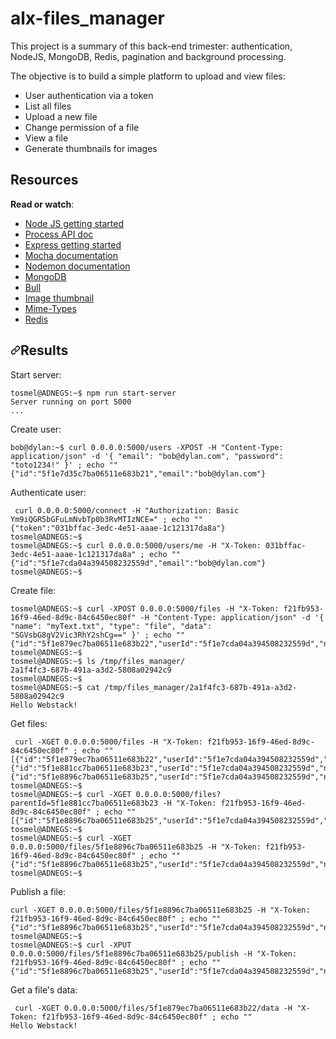 # alx-files_manager
<p>This project is a summary of this back-end trimester: authentication, NodeJS, MongoDB, Redis, pagination and background processing.</p>
<p>The objective is to build a simple platform to upload and view files:</p>

<ul>
<li>User authentication via a token </li>
<li>List all files</li>
<li>Upload a new file</li>
<li>Change permission of a file</li>
<li>View a file</li>
<li>Generate thumbnails for images</li>
</ul>

<h2>Resources</h2>

<p><strong>Read or watch</strong>:</p>

<ul>
<li><a href="/rltoken/kZHDWCu20EsKxKzi51yWeg" title="Node JS getting started" target="_blank">Node JS getting started</a></li>
<li><a href="/rltoken/uYPplj2cPK8pcP0LtV6RuA" title="Process API doc" target="_blank">Process API doc</a></li>
<li><a href="/rltoken/SujfeWKCWmUMomfETjETEg" title="Express getting started" target="_blank">Express getting started</a></li>
<li><a href="/rltoken/FzEwplmoZiyGvkgKllZNJw" title="Mocha documentation" target="_blank">Mocha documentation</a></li>
<li><a href="/rltoken/pdNNTX0OLugbhxvP3sLgOw" title="Nodemon documentation" target="_blank">Nodemon documentation</a></li>
<li><a href="/rltoken/g1x7y_3GskzVAJBTXcSjmA" title="MongoDB" target="_blank">MongoDB</a></li>
<li><a href="/rltoken/NkHBpGrxnd0sK_fDPMbihg" title="Bull" target="_blank">Bull</a></li>
<li><a href="/rltoken/KX6cck2nyLpQOTDMLcwxLg" title="Image thumbnail" target="_blank">Image thumbnail</a></li>
<li><a href="/rltoken/j9B0Kc-4HDKLUe88ShbOjQ" title="Mime-Types" target="_blank">Mime-Types</a></li>
<li><a href="/rltoken/nqwKRszO8Tkj_ZWW1EFwGw" title="Redis" target="_blank">Redis</a></li>
</ul>

<h2 dir="auto"><a id="user-content-results" class="anchor" aria-hidden="true" href="#results"><svg class="octicon octicon-link" viewBox="0 0 16 16" version="1.1" width="16" height="16" aria-hidden="true"><path fill-rule="evenodd" d="M7.775 3.275a.75.75 0 001.06 1.06l1.25-1.25a2 2 0 112.83 2.83l-2.5 2.5a2 2 0 01-2.83 0 .75.75 0 00-1.06 1.06 3.5 3.5 0 004.95 0l2.5-2.5a3.5 3.5 0 00-4.95-4.95l-1.25 1.25zm-4.69 9.64a2 2 0 010-2.83l2.5-2.5a2 2 0 012.83 0 .75.75 0 001.06-1.06 3.5 3.5 0 00-4.95 0l-2.5 2.5a3.5 3.5 0 004.95 4.95l1.25-1.25a.75.75 0 00-1.06-1.06l-1.25 1.25a2 2 0 01-2.83 0z"></path></svg></a>Results</h2>
<p dir="auto">Start server:</p>
<div class="snippet-clipboard-content notranslate position-relative overflow-auto" data-snippet-clipboard-copy-content="tosmel@ADNEGS:~$ npm run start-server
Server running on port 5000
..."><pre class="notranslate"><code>tosmel@ADNEGS:~$ npm run start-server
Server running on port 5000
...
</code></pre></div>
<p dir="auto">Create user:</p>
<div class="snippet-clipboard-content notranslate position-relative overflow-auto" data-snippet-clipboard-copy-content="bob@dylan:~$ curl 0.0.0.0:5000/users -XPOST -H &quot;Content-Type: application/json&quot; -d '{ &quot;email&quot;: &quot;tosmel@ADNEGS.com&quot;, &quot;password&quot;: &quot;toto1234!&quot; }' ; echo &quot;&quot;
{&quot;id&quot;:&quot;5f1e7d35c7ba06511e683b21&quot;,&quot;email&quot;:&quot;tosmel@ADNEGS.com&quot;}"><pre class="notranslate"><code>bob@dylan:~$ curl 0.0.0.0:5000/users -XPOST -H "Content-Type: application/json" -d '{ "email": "bob@dylan.com", "password": "toto1234!" }' ; echo ""
{"id":"5f1e7d35c7ba06511e683b21","email":"bob@dylan.com"}
</code></pre></div>
<p dir="auto">Authenticate user:</p>
<div class="snippet-clipboard-content notranslate position-relative overflow-auto" data-snippet-clipboard-copy-content=" curl 0.0.0.0:5000/connect -H &quot;Authorization: Basic Ym9iQGR5bGFuLmNvbTp0b3RvMTIzNCE=&quot; ; echo &quot;&quot;
{&quot;token&quot;:&quot;031bffac-3edc-4e51-aaae-1c121317da8a&quot;}
tosmel@ADNEGS:~$
tosmel@ADNEGS:~$ curl 0.0.0.0:5000/users/me -H &quot;X-Token: 031bffac-3edc-4e51-aaae-1c121317da8a&quot; ; echo &quot;&quot;
{&quot;id&quot;:&quot;5f1e7cda04a394508232559d&quot;,&quot;email&quot;:&quot;bob@dylan.com&quot;}
tosmel@ADNEGS:~$ "><pre class="notranslate"><code> curl 0.0.0.0:5000/connect -H "Authorization: Basic Ym9iQGR5bGFuLmNvbTp0b3RvMTIzNCE=" ; echo ""
{"token":"031bffac-3edc-4e51-aaae-1c121317da8a"}
tosmel@ADNEGS:~$
tosmel@ADNEGS:~$ curl 0.0.0.0:5000/users/me -H "X-Token: 031bffac-3edc-4e51-aaae-1c121317da8a" ; echo ""
{"id":"5f1e7cda04a394508232559d","email":"bob@dylan.com"}
tosmel@ADNEGS:~$ 
</code></pre></div>
<p dir="auto">Create file:</p>
<div class="snippet-clipboard-content notranslate position-relative overflow-auto" data-snippet-clipboard-copy-content="tosmel@ADNEGS:~$ curl -XPOST 0.0.0.0:5000/files -H &quot;X-Token: f21fb953-16f9-46ed-8d9c-84c6450ec80f&quot; -H &quot;Content-Type: application/json&quot; -d '{ &quot;name&quot;: &quot;myText.txt&quot;, &quot;type&quot;: &quot;file&quot;, &quot;data&quot;: &quot;SGVsbG8gV2Vic3RhY2shCg==&quot; }' ; echo &quot;&quot;
{&quot;id&quot;:&quot;5f1e879ec7ba06511e683b22&quot;,&quot;userId&quot;:&quot;5f1e7cda04a394508232559d&quot;,&quot;name&quot;:&quot;myText.txt&quot;,&quot;type&quot;:&quot;file&quot;,&quot;isPublic&quot;:false,&quot;parentId&quot;:0}
tosmel@ADNEGS:~$
tosmel@ADNEGS:~$ ls /tmp/files_manager/
2a1f4fc3-687b-491a-a3d2-5808a02942c9
tosmel@ADNEGS:~$
tosmel@ADNEGS:~$ cat /tmp/files_manager/2a1f4fc3-687b-491a-a3d2-5808a02942c9 
Hello Webstack!"><pre class="notranslate"><code>tosmel@ADNEGS:~$ curl -XPOST 0.0.0.0:5000/files -H "X-Token: f21fb953-16f9-46ed-8d9c-84c6450ec80f" -H "Content-Type: application/json" -d '{ "name": "myText.txt", "type": "file", "data": "SGVsbG8gV2Vic3RhY2shCg==" }' ; echo ""
{"id":"5f1e879ec7ba06511e683b22","userId":"5f1e7cda04a394508232559d","name":"myText.txt","type":"file","isPublic":false,"parentId":0}
tosmel@ADNEGS:~$
tosmel@ADNEGS:~$ ls /tmp/files_manager/
2a1f4fc3-687b-491a-a3d2-5808a02942c9
tosmel@ADNEGS:~$
tosmel@ADNEGS:~$ cat /tmp/files_manager/2a1f4fc3-687b-491a-a3d2-5808a02942c9 
Hello Webstack!
</code></pre></div>
<p dir="auto">Get files:</p>
<div class="snippet-clipboard-content notranslate position-relative overflow-auto" data-snippet-clipboard-copy-content=" curl -XGET 0.0.0.0:5000/files -H &quot;X-Token: f21fb953-16f9-46ed-8d9c-84c6450ec80f&quot; ; echo &quot;&quot;
[{&quot;id&quot;:&quot;5f1e879ec7ba06511e683b22&quot;,&quot;userId&quot;:&quot;5f1e7cda04a394508232559d&quot;,&quot;name&quot;:&quot;myText.txt&quot;,&quot;type&quot;:&quot;file&quot;,&quot;isPublic&quot;:false,&quot;parentId&quot;:0},{&quot;id&quot;:&quot;5f1e881cc7ba06511e683b23&quot;,&quot;userId&quot;:&quot;5f1e7cda04a394508232559d&quot;,&quot;name&quot;:&quot;images&quot;,&quot;type&quot;:&quot;folder&quot;,&quot;isPublic&quot;:false,&quot;parentId&quot;:0},{&quot;id&quot;:&quot;5f1e8896c7ba06511e683b25&quot;,&quot;userId&quot;:&quot;5f1e7cda04a394508232559d&quot;,&quot;name&quot;:&quot;image.png&quot;,&quot;type&quot;:&quot;image&quot;,&quot;isPublic&quot;:true,&quot;parentId&quot;:&quot;5f1e881cc7ba06511e683b23&quot;}]
tosmel@ADNEGS:~$
tosmel@ADNEGS:~$ curl -XGET 0.0.0.0:5000/files?parentId=5f1e881cc7ba06511e683b23 -H &quot;X-Token: f21fb953-16f9-46ed-8d9c-84c6450ec80f&quot; ; echo &quot;&quot;
[{&quot;id&quot;:&quot;5f1e8896c7ba06511e683b25&quot;,&quot;userId&quot;:&quot;5f1e7cda04a394508232559d&quot;,&quot;name&quot;:&quot;image.png&quot;,&quot;type&quot;:&quot;image&quot;,&quot;isPublic&quot;:true,&quot;parentId&quot;:&quot;5f1e881cc7ba06511e683b23&quot;}]
tosmel@ADNEGS:~$
tosmel@ADNEGS:~$ curl -XGET 0.0.0.0:5000/files/5f1e8896c7ba06511e683b25 -H &quot;X-Token: f21fb953-16f9-46ed-8d9c-84c6450ec80f&quot; ; echo &quot;&quot;
{&quot;id&quot;:&quot;5f1e8896c7ba06511e683b25&quot;,&quot;userId&quot;:&quot;5f1e7cda04a394508232559d&quot;,&quot;name&quot;:&quot;image.png&quot;,&quot;type&quot;:&quot;image&quot;,&quot;isPublic&quot;:true,&quot;parentId&quot;:&quot;5f1e881cc7ba06511e683b23&quot;}
tosmel@ADNEGS:~$"><pre class="notranslate"><code> curl -XGET 0.0.0.0:5000/files -H "X-Token: f21fb953-16f9-46ed-8d9c-84c6450ec80f" ; echo ""
[{"id":"5f1e879ec7ba06511e683b22","userId":"5f1e7cda04a394508232559d","name":"myText.txt","type":"file","isPublic":false,"parentId":0},{"id":"5f1e881cc7ba06511e683b23","userId":"5f1e7cda04a394508232559d","name":"images","type":"folder","isPublic":false,"parentId":0},{"id":"5f1e8896c7ba06511e683b25","userId":"5f1e7cda04a394508232559d","name":"image.png","type":"image","isPublic":true,"parentId":"5f1e881cc7ba06511e683b23"}]
tosmel@ADNEGS:~$
tosmel@ADNEGS:~$ curl -XGET 0.0.0.0:5000/files?parentId=5f1e881cc7ba06511e683b23 -H "X-Token: f21fb953-16f9-46ed-8d9c-84c6450ec80f" ; echo ""
[{"id":"5f1e8896c7ba06511e683b25","userId":"5f1e7cda04a394508232559d","name":"image.png","type":"image","isPublic":true,"parentId":"5f1e881cc7ba06511e683b23"}]
tosmel@ADNEGS:~$
tosmel@ADNEGS:~$ curl -XGET 0.0.0.0:5000/files/5f1e8896c7ba06511e683b25 -H "X-Token: f21fb953-16f9-46ed-8d9c-84c6450ec80f" ; echo ""
{"id":"5f1e8896c7ba06511e683b25","userId":"5f1e7cda04a394508232559d","name":"image.png","type":"image","isPublic":true,"parentId":"5f1e881cc7ba06511e683b23"}
tosmel@ADNEGS:~$
</code></pre></div>
<p dir="auto">Publish a file:</p>
<div class="snippet-clipboard-content notranslate position-relative overflow-auto" data-snippet-clipboard-copy-content="curl -XGET 0.0.0.0:5000/files/5f1e8896c7ba06511e683b25 -H &quot;X-Token: f21fb953-16f9-46ed-8d9c-84c6450ec80f&quot; ; echo &quot;&quot;
{&quot;id&quot;:&quot;5f1e8896c7ba06511e683b25&quot;,&quot;userId&quot;:&quot;5f1e7cda04a394508232559d&quot;,&quot;name&quot;:&quot;image.png&quot;,&quot;type&quot;:&quot;image&quot;,&quot;isPublic&quot;:false,&quot;parentId&quot;:&quot;5f1e881cc7ba06511e683b23&quot;}
tosmel@ADNEGS:~$
tosmel@ADNEGS:~$ curl -XPUT 0.0.0.0:5000/files/5f1e8896c7ba06511e683b25/publish -H &quot;X-Token: f21fb953-16f9-46ed-8d9c-84c6450ec80f&quot; ; echo &quot;&quot;
{&quot;id&quot;:&quot;5f1e8896c7ba06511e683b25&quot;,&quot;userId&quot;:&quot;5f1e7cda04a394508232559d&quot;,&quot;name&quot;:&quot;image.png&quot;,&quot;type&quot;:&quot;image&quot;,&quot;isPublic&quot;:true,&quot;parentId&quot;:&quot;5f1e881cc7ba06511e683b23&quot;}"><pre class="notranslate"><code>curl -XGET 0.0.0.0:5000/files/5f1e8896c7ba06511e683b25 -H "X-Token: f21fb953-16f9-46ed-8d9c-84c6450ec80f" ; echo ""
{"id":"5f1e8896c7ba06511e683b25","userId":"5f1e7cda04a394508232559d","name":"image.png","type":"image","isPublic":false,"parentId":"5f1e881cc7ba06511e683b23"}
tosmel@ADNEGS:~$
tosmel@ADNEGS:~$ curl -XPUT 0.0.0.0:5000/files/5f1e8896c7ba06511e683b25/publish -H "X-Token: f21fb953-16f9-46ed-8d9c-84c6450ec80f" ; echo ""
{"id":"5f1e8896c7ba06511e683b25","userId":"5f1e7cda04a394508232559d","name":"image.png","type":"image","isPublic":true,"parentId":"5f1e881cc7ba06511e683b23"}
</code></pre></div>
<p dir="auto">Get a file's data:</p>
<div class="snippet-clipboard-content notranslate position-relative overflow-auto" data-snippet-clipboard-copy-content=" curl -XGET 0.0.0.0:5000/files/5f1e879ec7ba06511e683b22/data -H &quot;X-Token: f21fb953-16f9-46ed-8d9c-84c6450ec80f&quot; ; echo &quot;&quot;
Hello Webstack!"><pre class="notranslate"><code> curl -XGET 0.0.0.0:5000/files/5f1e879ec7ba06511e683b22/data -H "X-Token: f21fb953-16f9-46ed-8d9c-84c6450ec80f" ; echo ""
Hello Webstack!
</code></pre></div>
</article>
          </div>
      </div>

  </readme-toc>


</div>